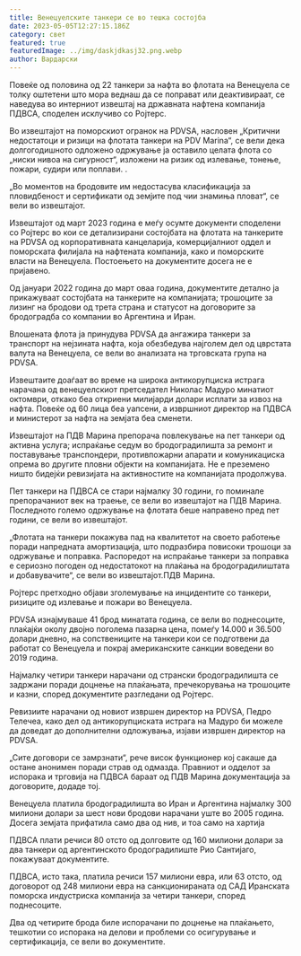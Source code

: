 ```yaml
---
title: Венецуелските танкери се во тешка состојба
date: 2023-05-05T12:27:15.186Z
category: свет
featured: true
featuredImage: ../img/daskjdkasj32.png.webp
author: Вардарски
---
```


Повеќе од половина од 22 танкери за нафта во флотата на Венецуела се толку оштетени што мора веднаш да се поправат или деактивираат, се наведува во интерниот извештај на државната нафтена компанија ПДВСА, споделен исклучиво со Ројтерс.

Во извештајот на поморскиот огранок на PDVSA, насловен „Критични недостатоци и ризици на флотата танкери на PDV Marina“, се вели дека долгогодишното одложено одржување ја оставило целата флота со „ниски нивоа на сигурност“, изложени на ризик од излевање, тонење, пожари, судири или поплави. .

„Во моментов на бродовите им недостасува класификација за пловидбеност и сертификати од земјите под чии знамиња пловат“, се вели во извештајот.

Извештајот од март 2023 година е меѓу осумте документи споделени со Ројтерс во кои се детализирани состојбата на флотата на танкерите на PDVSA од корпоративната канцеларија, комерцијалниот оддел и поморската филијала на нафтената компанија, како и поморските власти на Венецуела. Постоењето на документите досега не е пријавено.

Од јануари 2022 година до март оваа година, документите детално ја прикажуваат состојбата на танкерите на компанијата; трошоците за лизинг на бродови од трета страна и статусот на договорите за бродоградба со компании во Аргентина и Иран.

Влошената флота ја принудува PDVSA да ангажира танкери за транспорт на нејзината нафта, која обезбедува најголем дел од цврстата валута на Венецуела, се вели во анализата на трговската група на PDVSA.

Извештаите доаѓаат во време на широка антикорупциска истрага нарачана од венецуелскиот претседател Николас Мадуро минатиот октомври, откако беа откриени милијарди долари исплати за извоз на нафта. Повеќе од 60 лица беа уапсени, а извршниот директор на ПДВСА и министерот за нафта на земјата беа сменети.

Извештајот на ПДВ Марина препорача повлекување на пет танкери од активна услуга; испраќање седум во бродоградилишта за ремонт и поставување транспондери, противпожарни апарати и комуникациска опрема во другите пловни објекти на компанијата. Не е преземено ништо бидејќи ревизијата на активностите на компанијата продолжува.

Пет танкери на ПДВСА се стари најмалку 30 години, го поминале препорачаниот век на траење, се вели во извештајот на ПДВ Марина. Последното големо одржување на флотата беше направено пред пет години, се вели во извештајот.

„Флотата на танкери покажува пад на квалитетот на своето работење поради напредната амортизација, што подразбира повисоки трошоци за одржување и поправка. Распоредот на испраќање танкери за поправка е сериозно погоден од недостатокот на плаќања на бродоградилиштата и добавувачите“, се вели во извештајот.ПДВ Марина.

Ројтерс претходно објави зголемување на инцидентите со танкери, ризиците од излевање и пожари во Венецуела.

PDVSA изнајмуваше 41 брод минатата година, се вели во поднесоците, плаќајќи околу двојно поголема пазарна цена, помеѓу 14.000 и 36.500 долари дневно, на сопствениците на танкери кои се подготвени да работат со Венецуела и покрај американските санкции воведени во 2019 година.

Најмалку четири танкери нарачани од странски бродоградилишта се задржани поради доцнење на плаќањата, пречекорувања на трошоците и казни, според документите разгледани од Ројтерс.

Ревизиите нарачани од новиот извршен директор на PDVSA, Педро Телечеа, како дел од антикорупциската истрага на Мадуро би можеле да доведат до дополнителни одложувања, изјави извршен директор на PDVSA.

„Сите договори се замрзнати“, рече висок функционер кој сакаше да остане анонимен поради страв од одмазда. Правниот и одделот за испорака и трговија на ПДВСА бараат од ПДВ Марина документација за договорите, додаде тој.

Венецуела платила бродоградилишта во Иран и Аргентина најмалку 300 милиони долари за шест нови бродови нарачани уште во 2005 година. Досега земјата прифатила само два од нив, и тоа само на хартија

ПДВСА плати речиси 80 отсто од долговите од 160 милиони долари за два танкери од аргентинското бродоградилиште Рио Сантијаго, покажуваат документите.

ПДВСА, исто така, платила речиси 157 милиони евра, или 63 отсто, од договорот од 248 милиони евра на санкционираната од САД Иранската поморска индустриска компанија за четири танкери, според поднесоците.

Два од четирите брода биле испорачани по доцнење на плаќањето, тешкотии со испорака на делови и проблеми со осигурување и сертификација, се вели во документите.
